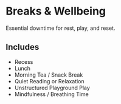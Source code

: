 # Breaks & Wellbeing

Essential downtime for rest, play, and reset.

## Includes
- Recess
- Lunch
- Morning Tea / Snack Break
- Quiet Reading or Relaxation
- Unstructured Playground Play
- Mindfulness / Breathing Time

